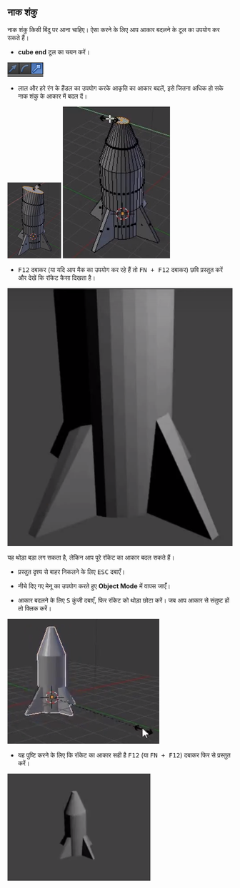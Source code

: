 ## नाक शंकु

नाक शंकु किसी बिंदु पर आना चाहिए। ऐसा करने के लिए आप आकार बदलने के टूल का उपयोग कर सकते हैं।

+ **cube end** टूल का चयन करें।

![क्यूब समाप्ति टूल](images/blender-handles-menu-2.png)

+ लाल और हरे रंग के हैंडल का उपयोग करके आकृति का आकार बदलें, इसे जितना अधिक हो सके नाक शंकु के आकार में बदल दें।

![आकृति का आकार बदलें](images/blender-rocket-nose-resize-1.png) ![आकृति का आकार बदलें](images/blender-rocket-nose-resize-2.png)

+ <kbd>F12</kbd> दबाकर (या यदि आप मैक का उपयोग कर रहे हैं तो <kbd>FN + F12</kbd> दबाकर) छवि प्रस्तुत करें और देखें कि रॉकेट कैसा दिखता है।

![रॉकेट प्रस्तुत करें](images/blender-rocket-render-1.png)

यह थोड़ा बड़ा लग सकता है, लेकिन आप पूरे रॉकेट का आकार बदल सकते हैं।

+ प्रस्तुत दृश्य से बाहर निकलने के लिए <kbd>ESC</kbd> दबाएँ।

+ नीचे दिए गए मेनू का उपयोग करते हुए **Object Mode** में वापस जाएंँ।

+ आकार बदलने के लिए <kbd>S</kbd> कुंजी दबाएँ, फिर रॉकेट को थोड़ा छोटा करें। जब आप आकार से संतुष्ट हों तो क्लिक करें।

![रॉकेट का आकार बदलें](images/blender-rocket-resize.png)

+ यह पुष्टि करने के लिए कि रॉकेट का आकार सही है <kbd>F12</kbd> (या <kbd>FN + F12</kbd>) दबाकर फिर से प्रस्तुत करें।

![छोटे रूप में प्रस्तुत रॉकेट](images/blender-rocket-render-2.png)